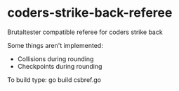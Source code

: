 # coders-strike-back-referee
Brutaltester compatible referee for coders strike back


Some things aren't implemented:
- Collisions during rounding
- Checkpoints during rounding

To build type:
go build csbref.go

